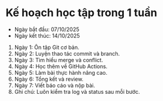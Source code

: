 # Kế hoạch học tập trong 1 tuần

- Ngày bắt đầu: 07/10/2025  
- Ngày kết thúc: 14/10/2025  

1. Ngày 1: Ôn tập Git cơ bản.  
2. Ngày 2: Luyện thao tác commit và branch.  
3. Ngày 3: Tìm hiểu merge và conflict.  
4. Ngày 4: Học thêm về GitHub Actions.  
5. Ngày 5: Làm bài thực hành nâng cao.  
6. Ngày 6: Tổng kết và review.  
7. Ngày 7: Viết báo cáo và nộp bài.  
8. Ghi chú: Luôn kiểm tra log và status sau mỗi bước.
